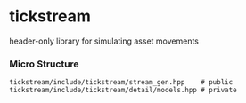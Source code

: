# tickstream

header-only library for simulating asset movements

### Micro Structure

```
tickstream/include/tickstream/stream_gen.hpp    # public
tickstream/include/tickstream/detail/models.hpp # private
```